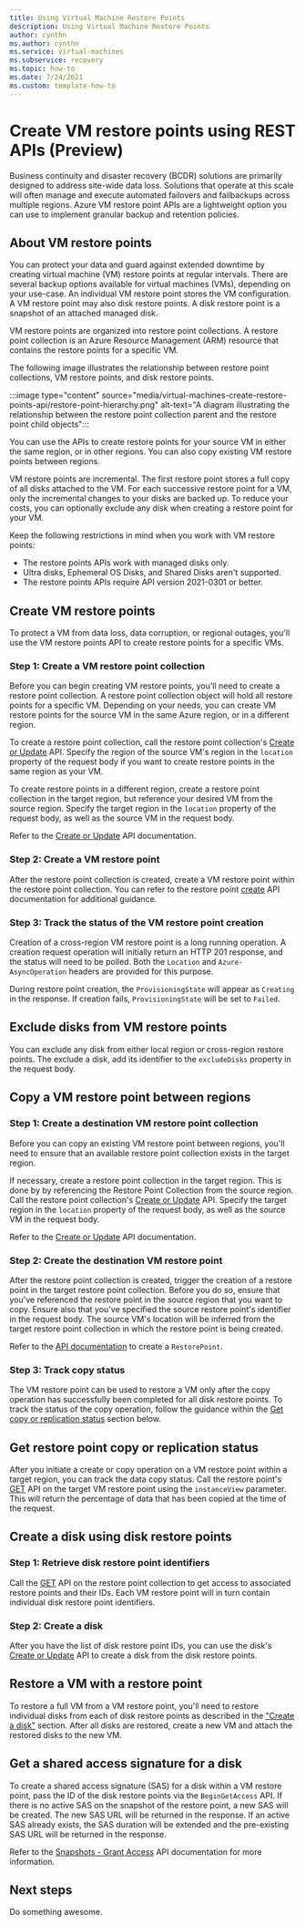 ```yaml
---
title: Using Virtual Machine Restore Points
description: Using Virtual Machine Restore Points
author: cynthn
ms.author: cynthn
ms.service: virtual-machines
ms.subservice: recovery
ms.topic: how-to
ms.date: 7/24/2021
ms.custom: template-how-to
---
```


<!--
How-to article for for virtual machine restore point collection (API)
-->

# Create VM restore points using REST APIs (Preview)

Business continuity and disaster recovery (BCDR) solutions are primarily designed to address site-wide data loss. Solutions that operate at this scale will often manage and execute automated failovers and failbackups across multiple regions. Azure VM restore point APIs are a lightweight option you can use to implement granular backup and retention policies.

## About VM restore points

You can protect your data and guard against extended downtime by creating virtual machine (VM) restore points at regular intervals. There are several backup options available for virtual machines (VMs), depending on your use-case. An individual VM restore point stores the VM configuration. A VM restore point may also disk restore points. A disk restore point is a snapshot of an attached managed disk.

VM restore points are organized into restore point collections. A restore point collection is an Azure Resource Management (ARM) resource that contains the restore points for a specific VM. 

The following image illustrates the relationship between restore point collections, VM restore points, and disk restore points.

:::image type="content" source="media/virtual-machines-create-restore-points-api/restore-point-hierarchy.png" alt-text="A diagram illustrating the relationship between the restore point collection parent and the restore point child objects":::

You can use the APIs to create restore points for your source VM in either the same region, or in other regions. You can also copy existing VM restore points between regions.

VM restore points are incremental. The first restore point stores a full copy of all disks attached to the VM. For each successive restore point for a VM, only the incremental changes to your disks are backed up. To reduce your costs, you can optionally exclude any disk when creating a restore point for your VM.

Keep the following restrictions in mind when you work with VM restore points:

- The restore points APIs work with managed disks only.
- Ultra disks, Ephemeral OS Disks, and Shared Disks aren't supported.
- The restore points APIs require API version 2021-0301 or better.

## Create VM restore points

To protect a VM from data loss, data corruption, or regional outages, you'll use the VM restore points API to create restore points for a specific VMs.

### Step 1: Create a VM restore point collection

Before you can begin creating VM restore points, you'll need to create a restore point collection. A restore point collection object will hold all restore points for a specific VM. Depending on your needs, you can create VM restore points for the source VM in the same Azure region, or in a different region.

To create a restore point collection, call the restore point collection's [Create or Update](/rest/api/compute/restore-point-collections/create-or-update) API. Specify the region of the source VM's region in the `location` property of the request body if you want to create restore points in the same region as your VM.

To create restore points in a different region, create a restore point collection in the target region, but reference your desired VM from the source region. Specify the target region in the `location` property of the request body, as well as the source VM in the request body.

Refer to the [Create or Update](/rest/api/compute/restore-point-collections/create-or-update) API documentation.

### Step 2: Create a VM restore point

After the restore point collection is created, create a VM restore point within the restore point collection. You can refer to the restore point [create](/rest/api/compute/restore-points/create) API documentation for additional guidance.

### Step 3: Track the status of the VM restore point creation

Creation of a cross-region VM restore point is a long running operation. A creation request operation will initially return an HTTP 201 response, and the status will need to be polled. Both the `Location` and `Azure-AsyncOperation` headers are provided for this purpose.

During restore point creation, the `ProvisioningState` will appear as `Creating` in the response. If creation fails, `ProvisioningState` will be set to `Failed`.

## Exclude disks from VM restore points

You can exclude any disk from either local region or cross-region restore points. The exclude a disk, add its identifier to the `excludeDisks` property in the request body.

## Copy a VM restore point between regions

### Step 1: Create a destination VM restore point collection

Before you can copy an existing VM restore point between regions, you'll need to ensure that an available restore point collection exists in the target region. 

If necessary, create a restore point collection in the target region. This is done by by referencing the Restore Point Collection from the source region. Call the restore point collection's [Create or Update](/rest/api/compute/restore-point-collections/create-or-update) API. Specify the target region in the `location` property of the request body, as well as the source VM in the request body.

Refer to the [Create or Update](/rest/api/compute/restore-point-collections/create-or-update) API documentation.

### Step 2: Create the destination VM restore point

After the restore point collection is created, trigger the creation of a restore point in the target restore point collection. Before you do so, ensure that you've referenced the restore point in the source region that you want to copy. Ensure also that you've specified the source restore point's identifier in the request body. The source VM's location will be inferred from the target restore point collection in which the restore point is being created.

Refer to the [API documentation](/rest/api/compute/restore-points/create) to create a `RestorePoint`.

### Step 3: Track copy status

The VM restore point can be used to restore a VM only after the copy operation has successfully been completed for all disk restore points. To track the status of the copy operation, follow the guidance within the [Get copy or replication status](#get-restore-point-copy-or-replication-status) section below. 

## Get restore point copy or replication status

After you initiate a create or copy operation on a VM restore point within a target region, you can track the data copy status. Call the restore point's [GET](/rest/api/compute/restore-points/get) API on the target VM restore point using the `instanceView` parameter. This will return the percentage of data that has been copied at the time of the request.

## Create a disk using disk restore points

### Step 1: Retrieve disk restore point identifiers

Call the [GET](/rest/api/compute/restore-point-collections/get) API on the restore point collection to get access to associated restore points and their IDs. Each VM restore point will in turn contain individual disk restore point identifiers.

### Step 2: Create a disk

After you have the list of disk restore point IDs, you can use the disk's [Create or Update](/rest/api/compute/restore-point-collections/create-or-update) API to create a disk from the disk restore points.

## Restore a VM with a restore point

To restore a full VM from a VM restore point, you'll need to restore individual disks from each of disk restore points as described in the ["Create a disk"](#create-a-disk-using-disk-restore-points) section. After all disks are restored, create a new VM and attach the restored disks to the new VM.

## Get a shared access signature for a disk

To create a shared access signature (SAS) for a disk within a VM restore point, pass the ID of the disk restore points via the `BeginGetAccess` API. If there is no active SAS on the snapshot of the restore point, a new SAS will be created. The new SAS URL will be returned in the response. If an active SAS already exists, the SAS duration will be extended and the pre-existing SAS URL will be returned in the response.

Refer to the [Snapshots - Grant Access](/rest/api/compute/snapshots/grant-access) API documentation for more information.

## Next steps

Do something awesome.